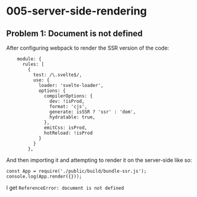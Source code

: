 # 005-server-side-rendering

## Problem 1: Document is not defined
After configuring webpack to render the SSR version of the code:
```
    module: {
      rules: [
        {
          test: /\.svelte$/,
          use: {
            loader: 'svelte-loader',
            options: {
              compilerOptions: {
                dev: !isProd,
                format: 'cjs',
                generate: isSSR ? 'ssr' : 'dom',
                hydratable: true,
              },
              emitCss: isProd,
              hotReload: !isProd
            }
          }
        },
```
And then importing it and attempting to render it on the server-side like so:
```
const App = require('./public/build/bundle-ssr.js');
console.log(App.render({}));
```
I get `ReferenceError: document is not defined`

